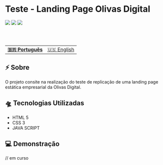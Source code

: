 # Teste - Landing Page Olivas Digital

![](https://img.shields.io/badge/HTML5-E34F26?style=for-the-badge&logo=html5&logoColor=white)
![](https://img.shields.io/badge/javascript-yellow?style=for-the-badge&logo=javascript&logoColor=white)
![](https://img.shields.io/badge/CSS3-1572B6?style=for-the-badge&logo=css3&logoColor=white)

<br> <br>

<table align="center">
    <tr>
        <td>
            <b> 
                <a href="README.md"> 🇧🇷 Português </a>
            </b>
        </td>
        <td>
                <a href="readme-us.md"> 🇺🇸 English </a>
        </td>
    </tr>

</table>

## ⚡ Sobre
O projeto consite na realização do teste de replicação de uma landing page estática empresarial da Olivas Digital.

## 🛸 Tecnologias Utilizadas

- HTML 5
- CSS 3
- JAVA SCRIPT

## 💻 Demonstração

// em curso